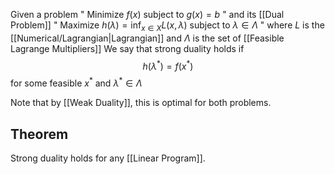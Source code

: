 Given a problem 
" Minimize $f(x)$ subject to $g(x)=b$ "
and its [[Dual Problem]]
" Maximize $h(\lambda)=\inf_{x\in X}L(x,\lambda)$ subject to $\lambda \in \Lambda$ "
where $L$ is the [[Numerical/Lagrangian|Lagrangian]] 
and $\Lambda$ is the set of [[Feasible Lagrange Multipliers]]
We say that strong duality holds if 
$$
h(\lambda ^{*}) = f(x^{*})
$$
for some feasible $x^{*}$ and $\lambda ^{*}\in \Lambda$

Note that by [[Weak Duality]], this is optimal for both problems.
## Theorem
Strong duality holds for any [[Linear Program]].
